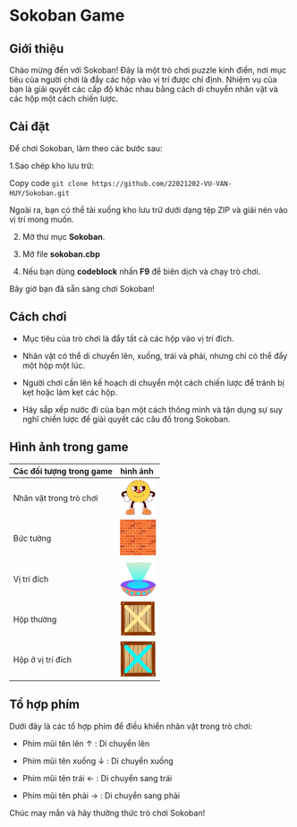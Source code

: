 # Sokoban Game
## Giới thiệu
Chào mừng đến với Sokoban! Đây là một trò chơi puzzle kinh điển, nơi mục tiêu của người chơi là đẩy các hộp vào vị trí được chỉ định. Nhiệm vụ của bạn là giải quyết các cấp độ khác nhau bằng cách di chuyển nhân vật và các hộp một cách chiến lược.
## Cài đặt
Để chơi Sokoban, làm theo các bước sau: <br>

1.Sao chép kho lưu trữ:

Copy code  ``` git clone https://github.com/22021202-VU-VAN-HUY/Sokoban.git ```

Ngoài ra, bạn có thể tải xuống kho lưu trữ dưới dạng tệp ZIP và giải nén vào vị trí mong muốn.

2. Mở thư mục **Sokoban**.

4. Mở file **sokoban.cbp**

6. Nếu bạn dùng **codeblock** nhấn **F9** để biên dịch và chạy trò chơi.

Bây giờ bạn đã sẵn sàng chơi Sokoban!

## Cách chơi
- Mục tiêu của trò chơi là đẩy tất cả các hộp vào vị trí đích. 

- Nhân vật có thể di chuyển lên, xuống, trái và phải, nhưng chỉ có thể đẩy một hộp một lúc. 

- Người chơi cần lên kế hoạch di chuyển một cách chiến lược để tránh bị kẹt hoặc làm kẹt các hộp.

- Hãy sắp xếp nước đi của bạn một cách thông minh và tận dụng sự suy nghĩ chiến lược để giải quyết các câu đố trong Sokoban.

## Hình ảnh trong game

| Các đối tượng trong game |  hình ảnh | 
| :----------------------- | :-------- | 
| Nhân vật trong trò chơi  |   <img src="sokoban/image/character1.png" alt="example" style="width:64px; height:64px;">     |      
| Bức tường                |     <img src="sokoban/image/wall.png" alt="example" style="width:64px; height:64px;">         |
| Vị trí đích              | <img src="sokoban/image/location_correct.png" alt="example" style="width:64px; height:64px;"> | 
| Hộp thường               | <img src="sokoban/image/box.png" alt="example" style="width:64px; height:64px;">              | 
| Hộp ở vị trí đích        | <img src="sokoban/image/box_correct.png" alt="example" style="width:64px; height:64px;">      | 


## Tổ hợp phím
Dưới đây là các tổ hợp phím để điều khiển nhân vật trong trò chơi:

- Phím mũi tên lên &uarr; : Di chuyển lên

- Phím mũi tên xuống &darr; : Di chuyển xuống

- Phím mũi tên trái &larr; : Di chuyển sang trái

- Phím mũi tên phải &rarr; : Di chuyển sang phải



Chúc may mắn và hãy thưởng thức trò chơi Sokoban!

